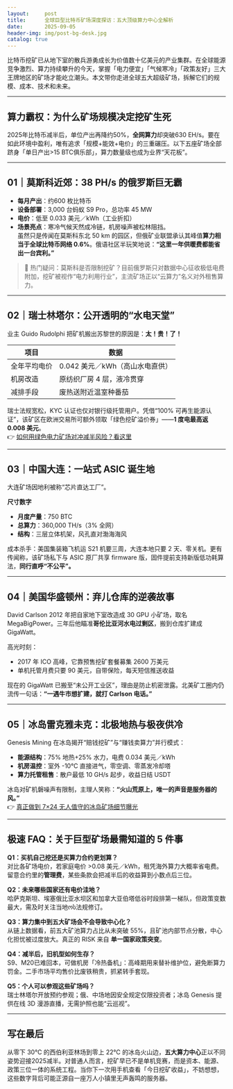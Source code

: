 ```yaml
---
layout:     post
title:      全球巨型比特币矿场深度探访：五大顶级算力中心全解析
date:       2025-09-05
header-img: img/post-bg-desk.jpg
catalog: true
---
```


比特币挖矿已从地下室的散兵游勇成长为价值数十亿美元的产业集群。在全球能源竞争激烈、算力持续攀升的今天，掌握「电力便宜」「气候寒冷」「政策友好」三大王牌地区的矿场才能屹立潮头。本文带你走进全球五大超级矿场，拆解它们的规模、成本、技术和未来。

---

## 算力霸权：为什么矿场规模决定挖矿生死  
2025年比特币减半后，单位产出再降约50%，**全网算力**却突破630 EH/s。要在如此环境中盈利，唯有追求「规模+能效+电价」的三重碾压。以下五座矿场全部跻身「单日产出>15 BTC俱乐部」，算力数量级也成为业界“天花板”。

---

## 01｜莫斯科近郊：38 PH/s 的俄罗斯巨无霸  
- **每月产出**：约600 枚比特币  
- **设备部署**：3,000 台蚂蚁 S9 Pro，总功率 45 MW  
- **电价**：低至 0.033 美元／kWh（工业折扣）  
- **场景亮点**：寒冷气候天然成冷链，机房噪声被松林阻挡。  
虽然只是传闻在莫斯科东北 50 km 的园区，但俄矿业联盟承认其峰值**算力相当于全球比特币网络 0.6%**。俄语社区半玩笑地说：**“这里一年供暖费都能省出一台宾利。”**

> 🤔 热门疑问：莫斯科是否限制挖矿？目前俄罗斯只对数据中心征收极低电费附加，挖矿被视作“电力利用行业”，主流矿场正以“云算力”名义对外租售算力。

---

## 02｜瑞士林塔尔：公开透明的“水电天堂”  
业主 Guido Rudolphi 把矿机搬出苏黎世的原因是：**太！贵！了！**  

| 项目         | 数据                            |
|--------------|---------------------------------|
| 全年平均电价 | 0.042 美元／kWh（高山水电直供） |
| 机房改造     | 原纺织厂房 4 层，液冷贯穿       |
| 减排手段     | 废热送附近温室种番茄            |

瑞士法规宽松，KYC 认证也仅对银行级托管用户。凭借“100% 可再生能源认证”，该矿区在欧洲交易所可额外领取「绿色挖矿溢价券」——**1 度电最高返 0.008 美元**。  
👉 [如何用绿色电力矿场对冲减半风险？看这里](https://okxdog.com/)

---

## 03｜中国大连：一站式 ASIC 诞生地  
大连矿场因地利被称“芯片直达工厂”。  

**尺寸数字**  
- **月度产量**：750 BTC  
- **总算力**：360,000 TH/s（3% 全网）  
- **结构**：三层立体机架，风孔直对渤海海风  

成本杀手：美国集装箱飞机运 S21 机要三周，大连本地只要 2 天、零关机。更有传闻称，该矿场私下与 ASIC 原厂共享 firmware 版，固件提前支持新版低功耗算法，**同行直呼“不公平”。**

---

## 04｜美国华盛顿州：弃儿仓库的逆袭故事  
David Carlson 2012 年把自家地下室改造成 30 GPU 小矿场，取名 MegaBigPower。三年后他瞄准**哥伦比亚河水电过剩区**，搬到仓库扩建成 GigaWatt。  

高光时刻：  
- 2017 年 ICO 高峰，它靠预售挖矿套餐募集 2600 万美元  
- 单机托管月费只要 90 美元，自带保险，每天短信推送收益  

现在的 GigaWatt 已搬至“未公开工业区”，理由是防止机密泄露。北美矿工圈内仍流传一句话：**“一遇牛市想扩建，就打 Carlson 电话。”**

---

## 05｜冰岛雷克雅未克：北极地热与极夜供冷  
Genesis Mining 在冰岛揭开“赔钱挖矿”与“赚钱卖算力”并行模式：  

- **能源结构**：75% 地热+25% 水力，电费 0.034 美元／kWh  
- **机房温控**：室外 -10℃ 直接进气，零空调、零蒸发冷却塔  
- **算力托管租售**：散户最低 10 GH/s 起步，收益日结 USDT  

冰岛对矿机磐噪声有限制，主理人笑称：**“火山荒原上，唯一的声音是服务器的风。”**  
👉 [真正做到 7×24 无人值守的冰岛矿场细节曝光](https://okxdog.com/)

---

## 极速 FAQ：关于巨型矿场最需知道的 5 件事  

**Q1：买机自己挖还是买算力合约更划算？**  
对比各矿场电价，若家庭电价 >0.08 美元／kWh，租凭海外算力大概率省电费。留意合约里的**管理费**，某些条款会把减半后的收益算到小数点后三位。

**Q2：未来哪些国家还有电价洼地？**  
哈萨克斯坦、埃塞俄比亚水坝区和加拿大亚伯塔低谷时段排第一梯队，但政策变数最大，需及时关注当地ოს法规修订。

**Q3：算力集中到五大矿场会不会导致中心化？**  
从链上数据看，前五大矿池算力占比从未突破 55%，且矿池内部节点分散，中心化担忧被过度放大。真正的 RISK 来自 **单一国家政策突变**。

**Q4：减半后，旧机型如何生存？**  
S9、M20已难回本，可做机房「冷热备机」：高峰期用来替补维护位，避免断算力罚金。二手市场平均售价比废铁稍贵，抓紧转手套现。

**Q5：个人可以参观这些矿场吗？**  
瑞士林塔尔开放预约参观；俄、中场地因安全规定仅限投资者；冰岛 Genesis 提供在线 3D 漫游直播，无需护照也能“云巡视”。

---

## 写在最后  
从零下 30℃ 的西伯利亚林场到零上 22℃ 的冰岛火山边，**五大算力中心**正以不同姿势迎接2025减半。对普通人而言，挖矿早已不是单机竞赛，而是资本、能源、政策三位一体的系统工程。当你下一次用手机查看「今日挖矿收益」，不妨想想，这些数字背后可能正源自一座万人小镇里无声轰鸣的服务器。